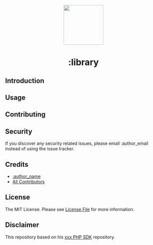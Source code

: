<p align="center">
  <img src="https://www.php.net/images/logos/new-php-logo.svg" width="128" height="128"/>
</p>

<h1 align="center">:library</h1>

## Introduction


## Usage


## Contributing


## Security

If you discover any security related issues, please email :author_email instead of using the issue tracker.

## Credits

- [:author_name](https://github.com/:author_username)
- [All Contributors](../../contributors)

## License

The MIT License. Please see [License File](LICENSE.md) for more information.

## Disclaimer

This repository based on his [xxx PHP SDK](https://github.com/) repository.